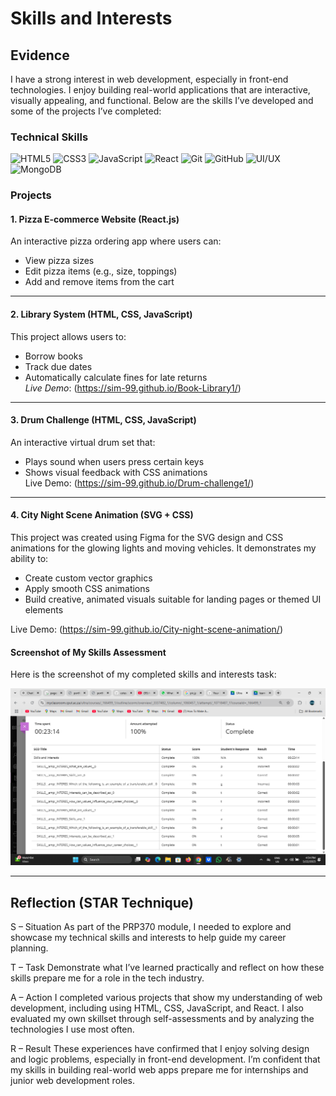 # Skills and Interests

## Evidence

I have a strong interest in web development, especially in front-end technologies. I enjoy building real-world applications that are interactive, visually appealing, and functional. Below are the skills I’ve developed and some of the projects I’ve completed:

### Technical Skills

 ![HTML5](https://img.shields.io/badge/-HTML5-E34F26?style=flat-square&logo=html5&logoColor=white)
 ![CSS3](https://img.shields.io/badge/-CSS3-1572B6?style=flat-square&logo=css3)
 ![JavaScript](https://img.shields.io/badge/-JavaScript-F7DF1E?style=flat-square&logo=javascript&logoColor=black)
 ![React](https://img.shields.io/badge/-React-61DAFB?style=flat-square&logo=react)
 ![Git](https://img.shields.io/badge/-Git-F05032?style=flat-square&logo=git&logoColor=white)
 ![GitHub](https://img.shields.io/badge/-GitHub-181717?style=flat-square&logo=github)
 ![UI/UX](https://img.shields.io/badge/-UI%2FUX-25A18E?style=flat-square&logo=figma&logoColor=white)
 ![MongoDB](https://img.shields.io/badge/-MongoDB-47A248?style=flat-square&logo=mongodb&logoColor=white)

### Projects

#### 1. Pizza E-commerce Website (React.js)
An interactive pizza ordering app where users can:
- View pizza sizes
- Edit pizza items (e.g., size, toppings)
- Add and remove items from the cart  

---

#### 2. Library System (HTML, CSS, JavaScript)
This project allows users to:
- Borrow books
- Track due dates
- Automatically calculate fines for late returns  
*Live Demo*: (https://sim-99.github.io/Book-Library1/)

---

#### 3. Drum Challenge (HTML, CSS, JavaScript)
An interactive virtual drum set that:
- Plays sound when users press certain keys
- Shows visual feedback with CSS animations  
Live Demo: (https://sim-99.github.io/Drum-challenge1/)

---
#### 4. City Night Scene Animation (SVG + CSS)

This project was created using Figma for the SVG design and CSS animations for the glowing lights and moving vehicles. It demonstrates my ability to:
- Create custom vector graphics
- Apply smooth CSS animations
- Build creative, animated visuals suitable for landing pages or themed UI elements
  
Live Demo: (https://sim-99.github.io/City-night-scene-animation/)


#### Screenshot of My Skills Assessment
Here is the screenshot of my completed skills and interests task:

![Skills Screenshot](./media/skills-interests-results.png)

---

## Reflection (STAR Technique)

S – Situation
As part of the PRP370 module, I needed to explore and showcase my technical skills and interests to help guide my career planning.

T – Task 
Demonstrate what I’ve learned practically and reflect on how these skills prepare me for a role in the tech industry.

A – Action 
I completed various projects that show my understanding of web development, including using HTML, CSS, JavaScript, and React. I also evaluated my own skillset through self-assessments and by analyzing the technologies I use most often.

R – Result 
These experiences have confirmed that I enjoy solving design and logic problems, especially in front-end development. I’m confident that my skills in building real-world web apps prepare me for internships and junior web development roles.
